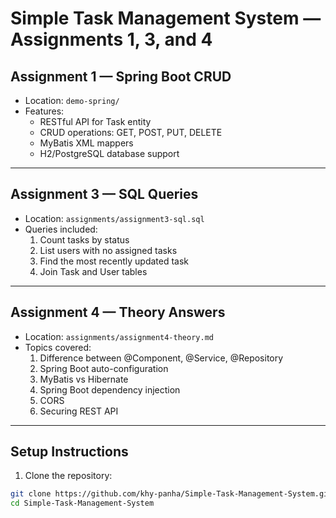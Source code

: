 # Simple Task Management System — Assignments 1, 3, and 4

## Assignment 1 — Spring Boot CRUD
- Location: `demo-spring/`
- Features:
  - RESTful API for Task entity
  - CRUD operations: GET, POST, PUT, DELETE
  - MyBatis XML mappers
  - H2/PostgreSQL database support

---

## Assignment 3 — SQL Queries
- Location: `assignments/assignment3-sql.sql`
- Queries included:
  1. Count tasks by status
  2. List users with no assigned tasks
  3. Find the most recently updated task
  4. Join Task and User tables

---

## Assignment 4 — Theory Answers
- Location: `assignments/assignment4-theory.md`
- Topics covered:
  1. Difference between @Component, @Service, @Repository
  2. Spring Boot auto-configuration
  3. MyBatis vs Hibernate
  4. Spring Boot dependency injection
  5. CORS
  6. Securing REST API

---

## Setup Instructions
1. Clone the repository:
```bash
git clone https://github.com/khy-panha/Simple-Task-Management-System.git
cd Simple-Task-Management-System
